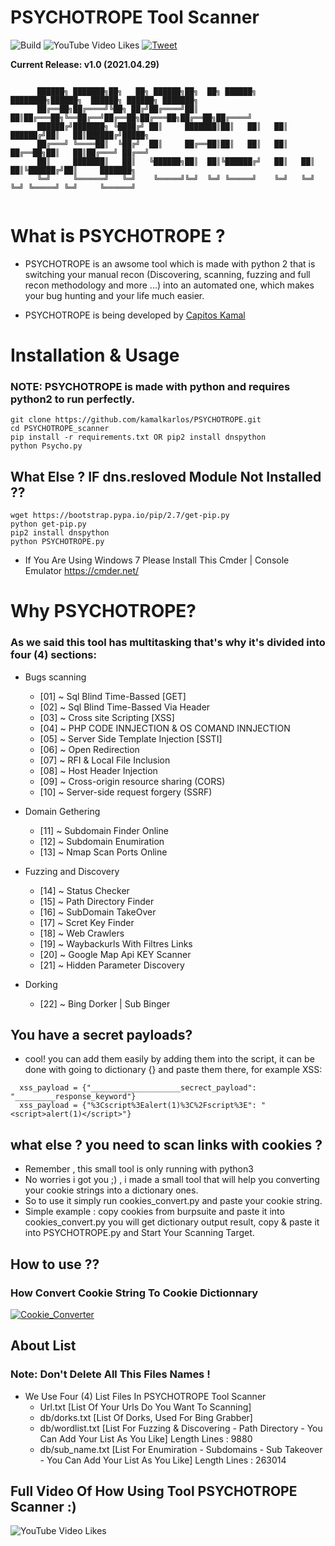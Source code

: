 PSYCHOTROPE Tool Scanner
=========

![Build](https://img.shields.io/badge/Built%20with-Python-Blue)
![YouTube Video Likes](https://img.shields.io/youtube.com/channel/UC3_55SSunNsNFDVCQhO_5Mg)
<a href="https://instagram.com/capitoskamal/">
    ![Tweet](https://img.shields.io/instagram/url?url=https%3A%2F%2Fgithub.com%2Fmaurosoria%2Fdirsearch)
</a>



**Current Release: v1.0 (2021.04.29)**
```

      ██████╗ ███████╗██╗   ██╗ ██████╗██╗  ██╗ ██████╗ ████████╗██████╗  ██████╗ ██████╗ ███████╗
      ██╔══██╗██╔════╝╚██╗ ██╔╝██╔════╝██║  ██║██╔═══██╗╚══██╔══╝██╔══██╗██╔═══██╗██╔══██╗██╔════╝
      ██████╔╝███████╗ ╚████╔╝ ██║     ███████║██║   ██║   ██║   ██████╔╝██║   ██║██████╔╝█████╗  
      ██╔═══╝ ╚════██║  ╚██╔╝  ██║     ██╔══██║██║   ██║   ██║   ██╔══██╗██║   ██║██╔═══╝ ██╔══╝  
      ██║     ███████║   ██║   ╚██████╗██║  ██║╚██████╔╝   ██║   ██║  ██║╚██████╔╝██║     ███████╗
      ╚═╝     ╚══════╝   ╚═╝    ╚═════╝╚═╝  ╚═╝ ╚═════╝    ╚═╝   ╚═╝  ╚═╝ ╚═════╝ ╚═╝     ╚══════╝
                                                                                            
```


What is PSYCHOTROPE ?
=======

- PSYCHOTROPE is an awsome tool which is made with python 2 that is switching your manual recon (Discovering, scanning, fuzzing and full recon methodology and more ...) into an automated one, which makes your bug hunting and your life much easier.

- PSYCHOTROPE is being developed by [Capitos Kamal](https://instagram/capitoskamal/)

Installation & Usage
=========
### NOTE: PSYCHOTROPE is made with python and requires python2 to run perfectly.
```
git clone https://github.com/kamalkarlos/PSYCHOTROPE.git
cd PSYCHOTROPE_scanner
pip install -r requirements.txt OR pip2 install dnspython
python Psycho.py
```
What Else ? IF dns.resloved Module Not Installed ??
-------------------

```
wget https://bootstrap.pypa.io/pip/2.7/get-pip.py
python get-pip.py
pip2 install dnspython
python PSYCHOTROPE.py

```
- If You Are Using Windows 7 Please Install This Cmder | Console Emulator https://cmder.net/

Why PSYCHOTROPE?
=========

### As we said this tool has multitasking that's why it's divided into four (4) sections:

- Bugs scanning
  - [01] ~ Sql Blind Time-Bassed [GET]
  - [02] ~ Sql Blind Time-Bassed Via Header
  - [03] ~ Cross site Scripting [XSS]
  - [04] ~ PHP CODE INNJECTION & OS COMAND INNJECTION
  - [05] ~ Server Side Template Injection [SSTI]
  - [06] ~ Open Redirection
  - [07] ~ RFI & Local File Inclusion
  - [08] ~ Host Header Injection
  - [09] ~ Cross-origin resource sharing (CORS)
  - [10] ~ Server-side request forgery (SSRF)
- Domain Gethering
    - [11] ~ Subdomain Finder Online
    - [12] ~ Subdomain Enumiration
    - [13] ~ Nmap Scan Ports Online

- Fuzzing and Discovery
  - [14] ~ Status Checker
  - [15] ~ Path Directory Finder
  - [16] ~ SubDomain TakeOver
  - [17] ~ Scret Key Finder
  - [18] ~ Web Crawlers
  - [19] ~ Waybackurls With Filtres Links
  - [20] ~ Google Map Api KEY Scanner
  - [21] ~ Hidden Parameter Discovery
- Dorking
  - [22] ~ Bing Dorker | Sub Binger

You have a secret payloads?
------------------
- cool! you can add them easily by adding them into the script, it can be done with going to dictionary {} and paste them there, for example XSS:

```
  xss_payload = {"____________________secrect_payload": "_________response_keyword"}
  xss_payload = {"%3Cscript%3Ealert(1)%3C%2Fscript%3E": "<script>alert(1)</script>"}
```
what else ? you need to scan links with cookies ?
-------------------------
- Remember , this small tool is only running with python3
- No worries i got you ;) , i made a small tool that will help you converting your cookie strings into a dictionary ones.
- So to use it simply run cookies_convert.py and  paste your cookie string. 
- Simple example : copy cookies from burpsuite and paste it into cookies_convert.py you will get dictionary output result, copy & paste it into PSYCHOTROPE.py and Start Your Scanning Target.

How to use ??
------------
### How Convert Cookie String To Cookie Dictionnary
[![Cookie_Converter](https://asciinema.org/a/hccYaFiDzgUvS0DgGYpPB4NVg.svg)](https://asciinema.org/a/hccYaFiDzgUvS0DgGYpPB4NVg)

About List
----------
### Note: Don't Delete All This Files Names !
- We Use Four (4) List Files In PSYCHOTROPE Tool Scanner
	- Url.txt [List Of Your Urls Do You Want To Scanning]
	- db/dorks.txt [List Of Dorks, Used For Bing Grabber]
	- db/wordlist.txt [List For Fuzzing & Discovering - Path Directory - You Can Add Your List As You Like] Length Lines : 9880
	- db/sub_name.txt [List For Enumiration - Subdomains - Sub Takeover - You Can Add Your List As You Like] Length Lines : 263014 

Full Video Of How Using Tool PSYCHOTROPE Scanner :)
-----------------------------------
![YouTube Video Likes](https://img.shields.io/youtube.com/channel/UC3_55SSunNsNFDVCQhO_5Mg)

<a href="https://www.youtube.com/channel/UC3_55SSunNsNFDVCQhO_5Mg" target="_blank">
</a>
